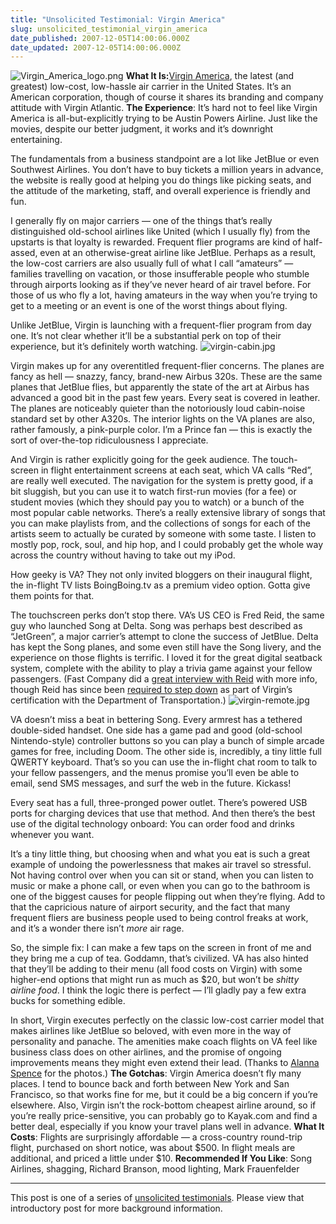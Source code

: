```yaml
---
title: "Unsolicited Testimonial: Virgin America"
slug: unsolicited_testimonial_virgin_america
date_published: 2007-12-05T14:00:06.000Z
date_updated: 2007-12-05T14:00:06.000Z
---
```


![Virgin_America_logo.png](http://www.dashes.com/anil/images/Virgin_America_logo.png)
**What It Is:**[Virgin America](http://www.virginamerica.com/), the latest (and greatest) low-cost, low-hassle air carrier in the United States. It’s an American corporation, though of course it shares its branding and company attitude with Virgin Atlantic.
**The Experience**: It’s hard not to feel like Virgin America is all-but-explicitly trying to be Austin Powers Airline. Just like the movies, despite our better judgment, it works and it’s downright entertaining.

The fundamentals from a business standpoint are a lot like JetBlue or even Southwest Airlines. You don’t have to buy tickets a million years in advance, the website is really good at helping you do things like picking seats, and the attitude of the marketing, staff, and overall experience is friendly and fun.

I generally fly on major carriers — one of the things that’s really distinguished old-school airlines like United (which I usually fly) from the upstarts is that loyalty is rewarded. Frequent flier programs are kind of half-assed, even at an otherwise-great airline like JetBlue. Perhaps as a result, the low-cost carriers are also usually full of what I call “amateurs” — families travelling on vacation, or those insufferable people who stumble through airports looking as if they’ve never heard of air travel before. For those of us who fly a lot, having amateurs in the way when you’re trying to get to a meeting or an event is one of the worst things about flying.

Unlike JetBlue, Virgin is launching with a frequent-flier program from day one. It’s not clear whether it’ll be a substantial perk on top of their experience, but it’s definitely worth watching.
![virgin-cabin.jpg](http://www.dashes.com/anil/images/virgin-cabin.jpg)

Virgin makes up for any overentitled frequent-flier concerns. The planes are fancy as hell — snazzy, fancy, brand-new Airbus 320s. These are the same planes that JetBlue flies, but apparently the state of the art at Airbus has advanced a good bit in the past few years. Every seat is covered in leather. The planes are noticeably quieter than the notoriously loud cabin-noise standard set by other A320s. The interior lights on the VA planes are also, rather famously, a pink-purple color. I’m a Prince fan — this is exactly the sort of over-the-top ridiculousness I appreciate.

And Virgin is rather explicitly going for the geek audience. The touch-screen in flight entertainment screens at each seat, which VA calls “Red”, are really well executed. The navigation for the system is pretty good, if a bit sluggish, but you can use it to watch first-run movies (for a fee) or student movies (which they should pay you to watch) or a bunch of the most popular cable networks. There’s a really extensive library of songs that you can make playlists from, and the collections of songs for each of the artists seem to actually be curated by someone with some taste. I listen to mostly pop, rock, soul, and hip hop, and I could probably get the whole way across the country without having to take out my iPod.

How geeky is VA? They not only invited bloggers on their inaugural flight, the in-flight TV lists BoingBoing.tv as a premium video option. Gotta give them points for that.

The touchscreen perks don’t stop there. VA’s US CEO is Fred Reid, the same guy who launched Song at Delta. Song was perhaps best described as “JetGreen”, a major carrier’s attempt to clone the success of JetBlue. Delta has kept the Song planes, and some even still have the Song livery, and the experience on those flights is terrific. I loved it for the great digital seatback system, complete with the ability to play a trivia game against your fellow passengers. (Fast Company did a [great interview with Reid](http://www.fastcompany.com/magazine/120/after-the-virgin-birth.html) with more info, though Reid has since been [required to step down](http://www.v-flyer.com/pages.asp?click=229&amp;pageid=229) as part of Virgin’s certification with the Department of Transportation.)
![virgin-remote.jpg](http://www.dashes.com/anil/images/virgin-remote.jpg)

VA doesn’t miss a beat in bettering Song. Every armrest has a tethered double-sided handset. One side has a game pad and good (old-school Nintendo-style) controller buttons so you can play a bunch of simple arcade games for free, including Doom. The other side is, incredibly, a tiny little full QWERTY keyboard. That’s so you can use the in-flight chat room to talk to your fellow passengers, and the menus promise you’ll even be able to email, send SMS messages, and surf the web in the future. Kickass!

Every seat has a full, three-pronged power outlet. There’s powered USB ports for charging devices that use that method. And then there’s the best use of the digital technology onboard: You can order food and drinks whenever you want.

It’s a tiny little thing, but choosing when and what you eat is such a great example of undoing the powerlessness that makes air travel so stressful. Not having control over when you can sit or stand, when you can listen to music or make a phone call, or even when you can go to the bathroom is one of the biggest causes for people flipping out when they’re flying. Add to that the capricious nature of airport security, and the fact that many frequent fliers are business people used to being control freaks at work, and it’s a wonder there isn’t *more* air rage.

So, the simple fix: I can make a few taps on the screen in front of me and they bring me a cup of tea. Goddamn, that’s civilized. VA has also hinted that they’ll be adding to their menu (all food costs on Virgin) with some higher-end options that might run as much as $20, but won’t be *shitty airline food*. I think the logic there is perfect — I’ll gladly pay a few extra bucks for something edible.

In short, Virgin executes perfectly on the classic low-cost carrier model that makes airlines like JetBlue so beloved, with even more in the way of personality and panache. The amenities make coach flights on VA feel like business class does on other airlines, and the promise of ongoing improvements means they might even extend their lead.
(Thanks to [Alanna Spence](http://flickr.com/people/angrypirate/) for the photos.)
**The Gotchas**: Virgin America doesn’t fly many places. I tend to bounce back and forth between New York and San Francisco, so that works fine for me, but it could be a big concern if you’re elsewhere. Also, Virgin isn’t the rock-bottom cheapest airline around, so if you’re really price-sensitive, you can probably go to Kayak.com and find a better deal, especially if you know your travel plans well in advance.
**What It Costs**: Flights are surprisingly affordable — a cross-country round-trip flight, purchased on short notice, was about $500. In flight meals are additional, and priced a little under $10.
**Recommended If You Like**: Song Airlines, shagging, Richard Branson, mood lighting, Mark Frauenfelder

---

This post is one of a series of [unsolicited testimonials](http://www.dashes.com/anil/2007/12/unsolicited-testimonials.html). Please view that introductory post for more background information.
